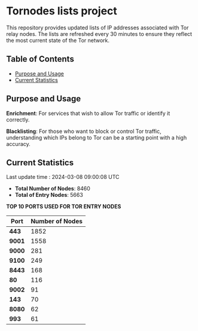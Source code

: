 # Tornodes lists project

This repository provides updated lists of IP addresses associated with Tor relay nodes. The lists are refreshed every 30 minutes to ensure they reflect the most current state of the Tor network.

## Table of Contents

- [Purpose and Usage](#purpose-and-usage)
- [Current Statistics](#current-statistics)


## Purpose and Usage

**Enrichment**: For services that wish to allow Tor traffic or identify it correctly.

**Blacklisting**: For those who want to block or control Tor traffic, understanding which IPs belong to Tor can be a starting point with a high accuracy.

## Current Statistics

Last update time : 2024-03-08 09:00:08 UTC

- **Total Number of Nodes**: 8460
- **Total of Entry Nodes**: 5663

**TOP 10 PORTS USED FOR TOR ENTRY NODES**

| **Port** | **Number of Nodes** |
|------|-----------------|
| **443**   | 1852  |
| **9001**   | 1558  |
| **9000**   | 281  |
| **9100**   | 249  |
| **8443**   | 168  |
| **80**   | 116  |
| **9002**   | 91  |
| **143**   | 70  |
| **8080**   | 62  |
| **993**   | 61  |

